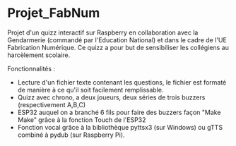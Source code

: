 # Projet_FabNum
Projet d'un quizz interactif sur Raspberry en collaboration avec la Gendarmerie (commandé par l'Education National) et dans le cadre de l'UE Fabrication Numérique. Ce quizz a pour but de sensibiliser les collégiens au harcèlement scolaire. 

Fonctionnalités : 
- Lecture d'un fichier texte contenant les questions, le fichier est formaté de manière à ce qu'il soit facilement remplissable.
- Quizz avec chrono, a deux joueurs, deux séries de trois buzzers (respectivement A,B,C)
- ESP32 auquel on a branché 6 fils pour faire des buzzers façon "Make Make" grâce à la fonction Touch de l'ESP32
- Fonction vocal grâce à la bibliothèque pyttsx3 (sur Windows) ou gTTS combiné à pydub (sur Raspberry Pi). 
